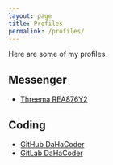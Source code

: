 ```yaml
---
layout: page
title: Profiles
permalink: /profiles/
---
```


Here are some of my profiles



## Messenger 

<div class="profiles">
    <ul>
    <!-- Threema -->
    <!-- ======= -->
      <li>
        <a href="https://threema.id/REA876Y2" class="threema" target="_blank" rel="noopener noreferrer">
          <span class="threema">Threema</span>
            <icon class="threema">
              <iconify-icon icon="simple-icons:threema" style="color: #05a63f; margin-top: 20px;"></iconify-icon>
            </icon>
          <span class="threema">REA876Y2</span>
        </a>
      </li>
    <!-- ======= -->
    </ul>
</div>

## Coding 

<div class="profiles">
    <ul>
    <!-- GitHub -->
    <!-- ====== -->
      <li>
        <a href="https://github.com/DaHaCoder" class="github" target="_blank" rel="noopener noreferrer">
          <span class="github">GitHub</span>
            <icon class="github">
              <iconify-icon icon="akar-icons:github-fill" style="color: #ffffff; margin-top: 20px;"></iconify-icon>
            </icon>
          <span class="github">DaHaCoder</span>
        </a>
      </li>
    <!-- ====== -->
    <!-- GitLab -->
    <!-- ====== -->
      <li>
        <a href="https://gitlab.com/DaHaCoder" class="gitlab" target="_blank" rel="noopener noreferrer">
          <span class="gitlab">GitLab</span>
            <icon class="gitlab">
              <iconify-icon icon="fa:gitlab" style="color: #fc6d27; margin-top: 20px;"></iconify-icon>
            </icon>
          <span class="gitlab">DaHaCoder</span>
        </a> 
      </li>
    <!-- ====== -->
    </ul>
</div>
